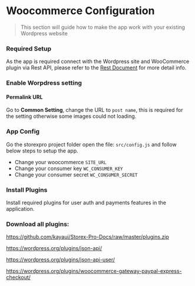 # Woocommerce Configuration

> This section will guide how to make the app work with your existing Wordpress website


### Required Setup

As the app is required connect with the Wordpress site and WooCommerce plugin via Rest API, please refer to the 
<a target="_blank" href="http://woocommerce.github.io/woocommerce-rest-api-docs">Rest Document</a> for more detail info.

### Enable Worpdress setting

#### Permalink URL

Go to <b>Common Setting</b>, change the URL to `post name`, this is required for the setting otherwise some images could not loading.

### App Config

Go the storexpro project folder open the file: `src/config.js` and follow below steps to setup the app.

- Change your woocommerce `SITE_URL`
- Change your consumer key `WC_CONSUMER_KEY`
- Change your consumer secret `WC_CONSUMER_SECRET`

 
 ### Install Plugins

Install required plugins for user auth and payments features in the application.

### Download all plugins: 
https://github.com/kayaui/Storex-Pro-Docs/raw/master/plugins.zip


https://wordpress.org/plugins/json-api/

https://wordpress.org/plugins/json-api-user/

https://wordpress.org/plugins/woocommerce-gateway-paypal-express-checkout/

